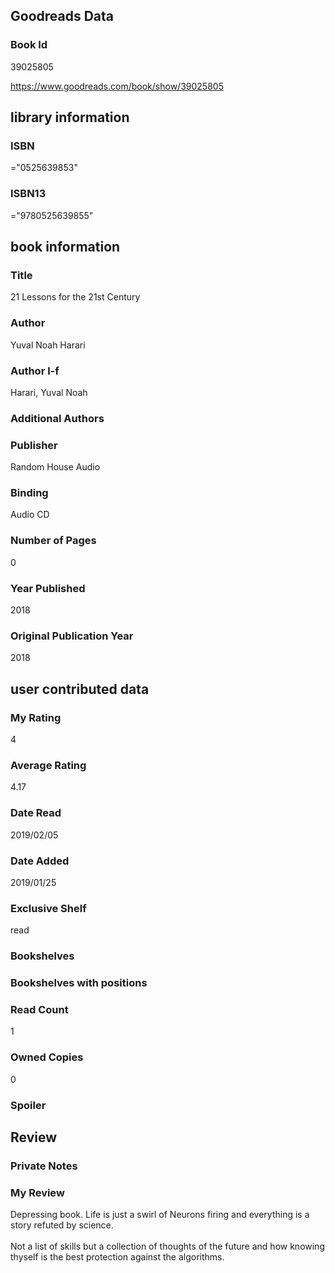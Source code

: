 <!-- This template shows how to bulk convert all columns of data into one markdown file -->
<!-- caveat: KeyError if there's a mismatch. Empty values output nothing -->

## Goodreads Data

### Book Id 

39025805

https://www.goodreads.com/book/show/39025805

## library information

### ISBN 
="0525639853"

### ISBN13 
="9780525639855"

## book information

### Title
21 Lessons for the 21st Century

### Author 
Yuval Noah Harari

### Author l-f 
Harari, Yuval Noah

### Additional Authors


### Publisher 
Random House Audio

### Binding
Audio CD

### Number of Pages
0

### Year Published
2018

### Original Publication Year 
2018

## user contributed data

### My Rating
4

### Average Rating
4.17

### Date Read
2019/02/05

### Date Added
2019/01/25

### Exclusive Shelf
read

### Bookshelves


### Bookshelves with positions


### Read Count
1

### Owned Copies
0

### Spoiler 


## Review

### Private Notes


### My Review
Depressing book. Life is just a swirl of Neurons firing and everything is a story refuted by science. <br/><br/>Not a list of skills but a collection of  thoughts of the future and how knowing thyself is the best protection against the algorithms. 
